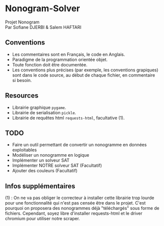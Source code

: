 # Nonogram-Solver
Projet Nonogram  
Par Sofiane DJERBI &amp; Salem HAFTARI
## Conventions
- Les commentaires sont en Français, le code en Anglais.
- Paradigme de la programmation orientée objet.
- Toute fonction doit être documentée.
- Les conventions plus précises (par exemple, les conventions grapiques) sont dans le code source, au début de chaque fichier, en commentaire si besoin.
## Resources
- Librairie graphique `pygame`.
- Librairie de serialisation `pickle`.
- Librairie de requêtes html `requests-html`, facultative (1).
## TODO
- Faire un outil permettant de convertir un nonogramme en données exploitables
- Modéliser un nonogramme en logique
- Implémenter un solveur SAT
- Implémenter NOTRE solveur SAT (Facultatif)
- Ajouter des couleurs (Facultatif)
## Infos supplémentaires
(1) : On ne va pas obliger le correcteur à installer cette librairie trop lourde pour une fonctionnalité qui n'est pas censée être dans le projet. C'est pourquoi on proposera des nonogrammes déjà "téléchargés" sous forme de fichiers. Cependant, soyez libre d'installer requests-html et le driver chromium pour utiliser notre scraper.
